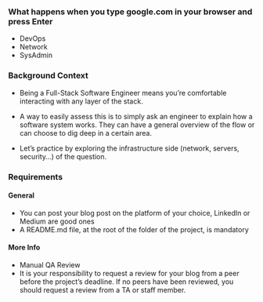 ### What happens when you type google.com in your browser and press Enter
- DevOps
- Network
- SysAdmin

### Background Context
- Being a Full-Stack Software Engineer means you’re comfortable interacting with any layer of the stack.

- A way to easily assess this is to simply ask an engineer to explain how a software system works. They can have a general overview of the flow or can choose to dig deep in a certain area.

- Let’s practice by exploring the infrastructure side (network, servers, security…) of the question.

### Requirements
#### General
- You can post your blog post on the platform of your choice, LinkedIn or Medium are good ones
- A README.md file, at the root of the folder of the project, is mandatory

#### More Info
- Manual QA Review
- It is your responsibility to request a review for your blog from a peer before the project’s deadline. If no peers have been reviewed, you should request a review from a TA or staff member.
